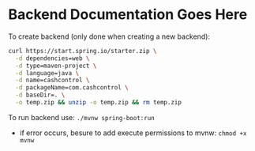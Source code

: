 # Backend Documentation Goes Here

To create backend (only done when creating a new backend): 

```bash
curl https://start.spring.io/starter.zip \
  -d dependencies=web \
  -d type=maven-project \
  -d language=java \
  -d name=cashcontrol \
  -d packageName=com.cashcontrol \
  -d baseDir=. \
  -o temp.zip && unzip -o temp.zip && rm temp.zip
```

To run backend use: `./mvnw spring-boot:run`
 - if error occurs, besure to add execute permissions to mvnw: `chmod +x mvnw`


